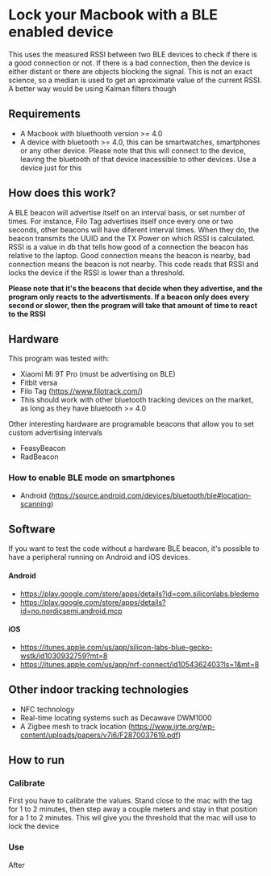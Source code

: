 # Lock your Macbook with a BLE enabled device
This uses the measured RSSI between two BLE devices to check if there is a good connection or not. If there is a bad connection, then the device is either distant or there are objects blocking the signal. This is not an exact science, so a median is used to get an aproximate value of the current RSSI. A better way would be using Kalman filters though

## Requirements
- A Macbook with bluethooth version >= 4.0
- A device with bluetooth >= 4.0, this can be smartwatches, smartphones or any other device. 
  Please note that this will connect to the device, leaving the bluetooth of that device inacessible to other devices. Use a device just for this
  

## How does this work?
A BLE beacon will advertise itself on an interval basis, or set number of times. For instance, Filo Tag advertises itself once every one or two seconds, other beacons will have diferent interval times. When they do, the beacon transmits the UUID and the TX Power on which RSSI is calculated. RSSI is a value in db that tells how good of a connection the beacon has relative to the laptop. Good connection means the beacon is nearby, bad connection means the beacon is not nearby. This code reads that RSSI and locks the device if the RSSI is lower than a threshold. 

__Please note that it's the beacons that decide when they advertise, and the program only reacts to the advertisments. If a beacon only does every second or slower, then the program will take that amount of time to react to the RSSI__

## Hardware
This program was tested with:
- Xiaomi Mi 9T Pro (must be advertising on BLE)
- Fitbit versa
- Filo Tag (https://www.filotrack.com/)
- This should work with other bluetooth tracking devices on the market, as long as they have bluetooth >= 4.0

Other interesting hardware are programable beacons that allow you to set custom advertising intervals
- FeasyBeacon
- RadBeacon

### How to enable BLE mode on smartphones
- Android (https://source.android.com/devices/bluetooth/ble#location-scanning)

## Software
If you want to test the code without a hardware BLE beacon, it's possible to have a peripheral running on Android and iOS devices.

#### Android
- https://play.google.com/store/apps/details?id=com.siliconlabs.bledemo
- https://play.google.com/store/apps/details?id=no.nordicsemi.android.mcp

#### iOS
- https://itunes.apple.com/us/app/silicon-labs-blue-gecko-wstk/id1030932759?mt=8
- https://itunes.apple.com/us/app/nrf-connect/id1054362403?ls=1&mt=8

## Other indoor tracking technologies
- NFC technology
- Real-time locating systems such as Decawave DWM1000
- A Zigbee mesh to track location (https://www.ijrte.org/wp-content/uploads/papers/v7i6/F2870037619.pdf)

## How to run

### Calibrate
First you have to calibrate the values. Stand close to the mac with the tag for 1 to 2 minutes, then step away a couple meters and stay in that position for a 1 to 2 minutes. This wil give you the threshold that the mac will use to lock the device

### Use
After 